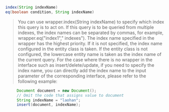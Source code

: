 ````java
index(String indexName)
eq(boolean condition, String indexName)
````
> You can use wrapper.index(String indexName) to specify which index this query is to act on. If this query is to be queried from multiple indexes, the index names can be separated by commas, for example, wrapper.eq("index1"," indexes").
> The index name specified in the wrapper has the highest priority. If it is not specified, the index name configured in the entity class is taken. If the entity class is not configured, the lowercase entity name is taken as the index name of the current query.
> For the case where there is no wrapper in the interface such as insert/delete/update, if you need to specify the index name, you can directly add the index name to the input parameter of the corresponding interface, please refer to the following example:

````java
     Document document = new Document();
     // Omit the code that assigns value to document
     String indexName = "laohan";
     insert(document, indexName);
````